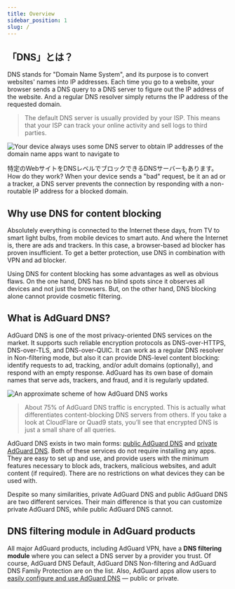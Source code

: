 ```yaml
---
title: Overview
sidebar_position: 1
slug: /
---
```


## 「DNS」とは？

DNS stands for "Domain Name System", and its purpose is to convert websites' names into IP addresses. Each time you go to a website, your browser sends a DNS query to a DNS server to figure out the IP address of the website. And a regular DNS resolver simply returns the IP address of the requested domain.

> The default DNS server is usually provided by your ISP. This means that your ISP can track your online activity and sell logs to third parties.

![Your device always uses some DNS server to obtain IP addresses of the domain name apps want to navigate to](https://cdn.adtidy.org/content/blog/articles/dns-cbs/scr1.png)

特定のWebサイトをDNSレベルでブロックできるDNSサーバーもあります。 How do they work? When your device sends a "bad" request, be it an ad or a tracker, a DNS server prevents the connection by responding with a non-routable IP address for a blocked domain.

## Why use DNS for content blocking

Absolutely everything is connected to the Internet these days, from TV to smart light bulbs, from mobile devices to smart auto. And where the Internet is, there are ads and trackers. In this case, a browser-based ad blocker has proven insufficient. To get a better protection, use DNS in combination with VPN and ad blocker.

Using DNS for content blocking has some advantages as well as obvious flaws. On the one hand, DNS has no blind spots since it observes all devices and not just the browsers. But, on the other hand, DNS blocking alone cannot provide cosmetic filtering.

## What is AdGuard DNS?

AdGuard DNS is one of the most privacy-oriented DNS services on the market. It supports such reliable encryption protocols as DNS-over-HTTPS, DNS-over-TLS, and DNS-over-QUIC. It can work as a regular DNS resolver in Non-filtering mode, but also it can provide DNS-level content blocking: identify requests to ad, tracking, and/or adult domains (optionally), and respond with an empty response. AdGuard has its own base of domain names that serve ads, trackers, and fraud, and it is regularly updated.

![An approximate scheme of how AdGuard DNS works](https://cdn.adtidy.org/public/Adguard/Blog/scr2.png)

> About 75% of AdGuard DNS traffic is encrypted. This is actually what differentiates content-blocking DNS servers from others. If you take a look at CloudFlare or Quad9 stats, you’ll see that encrypted DNS is just a small share of all queries.

AdGuard DNS exists in two main forms: [public AdGuard DNS](public-dns/overview.md) and [private AdGuard DNS](private-dns/overview.md). Both of these services do not require installing any apps. They are easy to set up and use, and provide users with the minimum features necessary to block ads, trackers, malicious websites, and adult content (if required). There are no restrictions on what devices they can be used with.

Despite so many similarities, private AdGuard DNS and public AdGuard DNS are two different services. Their main difference is that you can customize private AdGuard DNS, while public AdGuard DNS cannot.

## DNS filtering module in AdGuard products

All major AdGuard products, including AdGuard VPN, have a **DNS filtering module** where you can select a DNS server by a provider you trust. Of course, AdGuard DNS Default, AdGuard DNS Non-filtering and AdGuard DNS Family Protection are on the list. Also, AdGuard apps allow users to [easily configure and use AdGuard DNS](https://adguard-dns.io/public-dns.html) — public or private.
